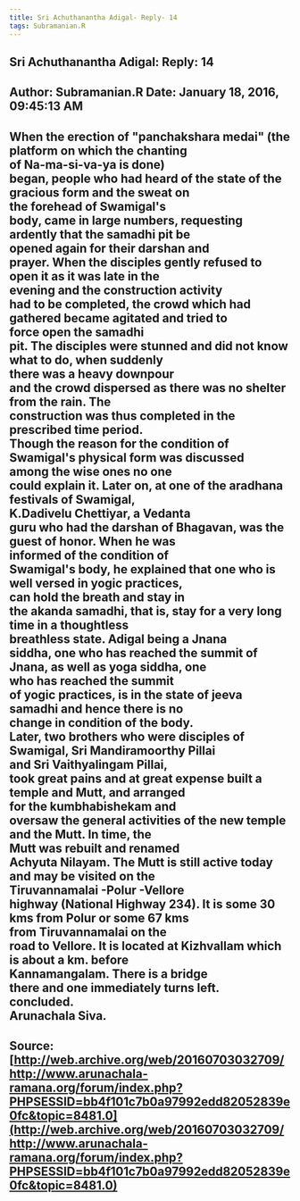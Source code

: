```yaml
--- 
title: Sri Achuthanantha Adigal- Reply- 14   
tags: Subramanian.R  
---  
```

##  Sri Achuthanantha Adigal: Reply: 14  
Author: Subramanian.R       Date: January 18, 2016, 09:45:13 AM  
---  
When the erection of "panchakshara medai" (the platform on which the chanting  
of Na-ma-si-va-ya is done)   
began, people who had heard of the state of the gracious form and the sweat on  
the forehead of Swamigal's   
body, came in large numbers, requesting ardently that the samadhi pit be  
opened again for their darshan and   
prayer. When the disciples gently refused to open it as it was late in the  
evening and the construction activity   
had to be completed, the crowd which had gathered became agitated and tried to  
force open the samadhi   
pit. The disciples were stunned and did not know what to do, when suddenly  
there was a heavy downpour   
and the crowd dispersed as there was no shelter from the rain. The  
construction was thus completed in the   
prescribed time period.   
Though the reason for the condition of Swamigal's physical form was discussed  
among the wise ones no one   
could explain it. Later on, at one of the aradhana festivals of Swamigal,  
K.Dadivelu Chettiyar, a Vedanta   
guru who had the darshan of Bhagavan, was the guest of honor. When he was  
informed of the condition of   
Swamigal's body, he explained that one who is well versed in yogic practices,  
can hold the breath and stay in   
the akanda samadhi, that is, stay for a very long time in a thoughtless  
breathless state. Adigal being a Jnana   
siddha, one who has reached the summit of Jnana, as well as yoga siddha, one  
who has reached the summit   
of yogic practices, is in the state of jeeva samadhi and hence there is no  
change in condition of the body.   
Later, two brothers who were disciples of Swamigal, Sri Mandiramoorthy Pillai  
and Sri Vaithyalingam Pillai,   
took great pains and at great expense built a temple and Mutt, and arranged  
for the kumbhabishekam and   
oversaw the general activities of the new temple and the Mutt. In time, the  
Mutt was rebuilt and renamed   
Achyuta Nilayam. The Mutt is still active today and may be visited on the  
Tiruvannamalai -Polur -Vellore   
highway (National Highway 234). It is some 30 kms from Polur or some 67 kms  
from Tiruvannamalai on the   
road to Vellore. It is located at Kizhvallam which is about a km. before  
Kannamangalam. There is a bridge   
there and one immediately turns left.   
concluded.   
Arunachala Siva.
 ---  
Source:[http://web.archive.org/web/20160703032709/http://www.arunachala-ramana.org/forum/index.php?PHPSESSID=bb4f101c7b0a97992edd82052839e0fc&topic=8481.0](http://web.archive.org/web/20160703032709/http://www.arunachala-ramana.org/forum/index.php?PHPSESSID=bb4f101c7b0a97992edd82052839e0fc&topic=8481.0)   
---  

